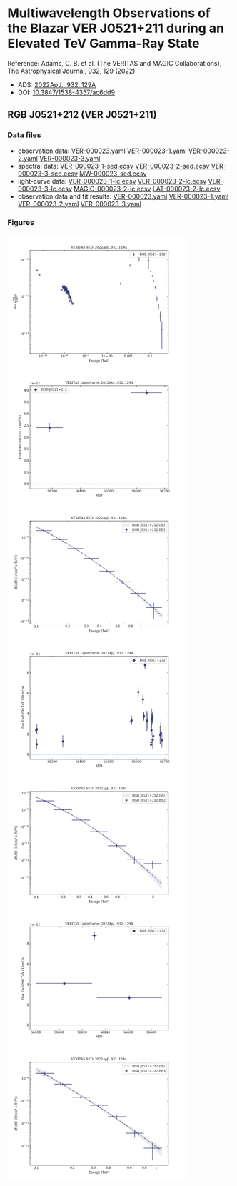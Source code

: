 # Multiwavelength Observations of the Blazar VER J0521+211 during an Elevated TeV Gamma-Ray State

Reference:
Adams, C. B. et al. (The VERITAS and MAGIC Collaborations), The Astrophysical Journal, 932, 129 (2022)

- ADS: [2022ApJ...932..129A](http://adsabs.harvard.edu/abs/2022ApJ...932..129A)
- DOI: [10.3847/1538-4357/ac6dd9](https://doi.org/10.3847/1538-4357/ac6dd9)

## RGB J0521+212 (VER J0521+211)
### Data files

- observation data: [VER-000023.yaml](VER-000023.yaml)  [VER-000023-1.yaml](VER-000023-1.yaml)  [VER-000023-2.yaml](VER-000023-2.yaml)  [VER-000023-3.yaml](VER-000023-3.yaml)  
- spectral data: [VER-000023-1-sed.ecsv](VER-000023-1-sed.ecsv)  [VER-000023-2-sed.ecsv](VER-000023-2-sed.ecsv)  [VER-000023-3-sed.ecsv](VER-000023-3-sed.ecsv)  [MW-000023-sed.ecsv](MW-000023-sed.ecsv)  
- light-curve data: [VER-000023-1-lc.ecsv](VER-000023-1-lc.ecsv)  [VER-000023-2-lc.ecsv](VER-000023-2-lc.ecsv)  [VER-000023-3-lc.ecsv](VER-000023-3-lc.ecsv)  [MAGIC-000023-2-lc.ecsv](MAGIC-000023-2-lc.ecsv)  [LAT-000023-2-lc.ecsv](LAT-000023-2-lc.ecsv)  
- observation data and fit results: [VER-000023.yaml](VER-000023.yaml)  [VER-000023-1.yaml](VER-000023-1.yaml)  [VER-000023-2.yaml](VER-000023-2.yaml)  [VER-000023-3.yaml](VER-000023-3.yaml)  


### Figures

<img src="figures/2022ApJ...932..129A-MW-23-1-sed.png" alt="drawing" width="400"/>
<img src="figures/2022ApJ...932..129A-VER-23-1-lc.png" alt="drawing" width="400"/>
<img src="figures/2022ApJ...932..129A-VER-23-1-sed.png" alt="drawing" width="400"/>
<img src="figures/2022ApJ...932..129A-VER-23-2-lc.png" alt="drawing" width="400"/>
<img src="figures/2022ApJ...932..129A-VER-23-2-sed.png" alt="drawing" width="400"/>
<img src="figures/2022ApJ...932..129A-VER-23-3-lc.png" alt="drawing" width="400"/>
<img src="figures/2022ApJ...932..129A-VER-23-3-sed.png" alt="drawing" width="400"/>


